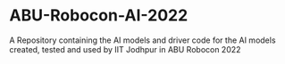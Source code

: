 # ABU-Robocon-AI-2022
A Repository containing the AI models and driver code for the AI models created, tested and used by IIT Jodhpur in ABU Robocon 2022
